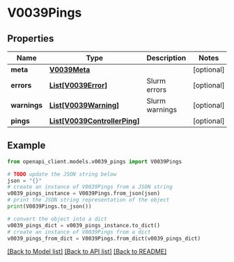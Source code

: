 # V0039Pings


## Properties

Name | Type | Description | Notes
------------ | ------------- | ------------- | -------------
**meta** | [**V0039Meta**](V0039Meta.md) |  | [optional] 
**errors** | [**List[V0039Error]**](V0039Error.md) | Slurm errors | [optional] 
**warnings** | [**List[V0039Warning]**](V0039Warning.md) | Slurm warnings | [optional] 
**pings** | [**List[V0039ControllerPing]**](V0039ControllerPing.md) |  | [optional] 

## Example

```python
from openapi_client.models.v0039_pings import V0039Pings

# TODO update the JSON string below
json = "{}"
# create an instance of V0039Pings from a JSON string
v0039_pings_instance = V0039Pings.from_json(json)
# print the JSON string representation of the object
print(V0039Pings.to_json())

# convert the object into a dict
v0039_pings_dict = v0039_pings_instance.to_dict()
# create an instance of V0039Pings from a dict
v0039_pings_from_dict = V0039Pings.from_dict(v0039_pings_dict)
```
[[Back to Model list]](../README.md#documentation-for-models) [[Back to API list]](../README.md#documentation-for-api-endpoints) [[Back to README]](../README.md)


